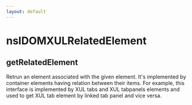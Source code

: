 ```yaml
---
layout: default
---
```


# nsIDOMXULRelatedElement #

## getRelatedElement ##

Retrun an element associated with the given element. It's implemented
by container elements having relation between their items. For example,
this interface is implemented by XUL tabs and XUL tabpanels elements
and used to get XUL tab element by linked tab panel and vice versa.

